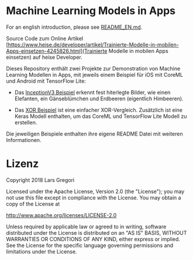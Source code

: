 # Machine Learning Models in Apps

For an english introduction, please see [README_EN.md](./README_EN.md).

Source Code zum Online Artikel [https://www.heise.de/developer/artikel/Trainierte-Modelle-in-mobilen-Apps-einsetzen-4245826.html](Trainierte Modelle in mobilen Apps einsetzen) auf heise Developer.

Dieses Repository enthält zwei Projekte zur Demonstration von Machine Learning Modellen in Apps, mit jeweils einem Beispiel für iOS mit CoreML und Android mit TensorFlow Lite:

- Das [InceptionV3 Beispiel](./InceptionV3/README.md) erkennt fest hiterlegte Bilder, wie einen Elefanten, ein Gänseblümchen und Erdbeeren (eigentlich Himbeeren).

- Das [XOR Beispiel](./XOR/README.md) ist eine einfacher XOR-Vergleich. Zusätzlich ist eine Keras Modell enthalten, um das CoreML und TensorFlow Lite Modell zu erstellen.

Die jeweiligen Beispiele enthalten ihre eigene README Datei mit weiteren Informationen.

# Lizenz
Copyright 2018 Lars Gregori

Licensed under the Apache License, Version 2.0 (the "License");
you may not use this file except in compliance with the License.
You may obtain a copy of the License at

http://www.apache.org/licenses/LICENSE-2.0

Unless required by applicable law or agreed to in writing, software
distributed under the License is distributed on an "AS IS" BASIS,
WITHOUT WARRANTIES OR CONDITIONS OF ANY KIND, either express or implied.
See the License for the specific language governing permissions and
limitations under the License.
